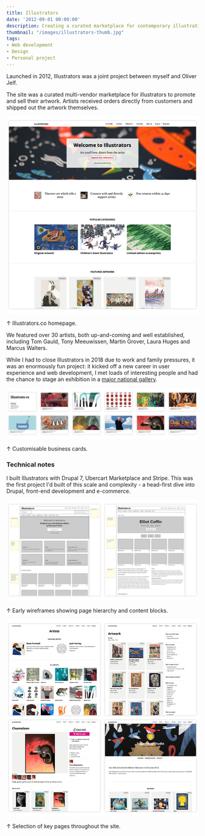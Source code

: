 ```yaml
---
title: Illustrators
date: '2012-09-01 00:00:00'
description: Creating a curated marketplace for contemporary illustration.
thumbnail: "/images/illustrators-thumb.jpg"
tags:
- Web development
- Design
- Personal project
---
```


Launched in 2012, Illustrators was a joint project between myself and Oliver Jelf. 

The site was a curated multi-vendor marketplace for illustrators to promote and sell their artwork. Artists received orders directly from customers and shipped out the artwork themselves. 

<img src="/images/illustrators1.jpg" class="wide">
<p class="caption">↑ Illustrators.co homepage.</p>

We featured over 30 artists, both up-and-coming and well established, including Tom Gauld, Tony Meeuwissen, Martin Grover, Laura Huges and Marcus Walters.

While I had to close Illustrators in 2018 due to work and family pressures, it was an enormously fun project: it kicked off a new career in user experience and web development, I met loads of interesting people and had the chance to stage an exhibition in a [major national gallery](/work/lineup/).

<img src="/images/illustrators2.jpg" class="wide">
<p class="caption">↑ Customisable business cards.</p>

### Technical notes

I built Illustrators with Drupal 7, Ubercart Marketplace and Stripe. This was the first project I'd built of this scale and complexity - a head-first dive into Drupal, front-end development and e-commerce.

<img src="/images/illustrators4.jpg" class="wide">
<p class="caption">↑ Early wireframes showing page hierarchy and content blocks.</p>

<img src="/images/illustrators3.jpg" class="wide">
<p class="caption">↑ Selection of key pages throughout the site.</p>